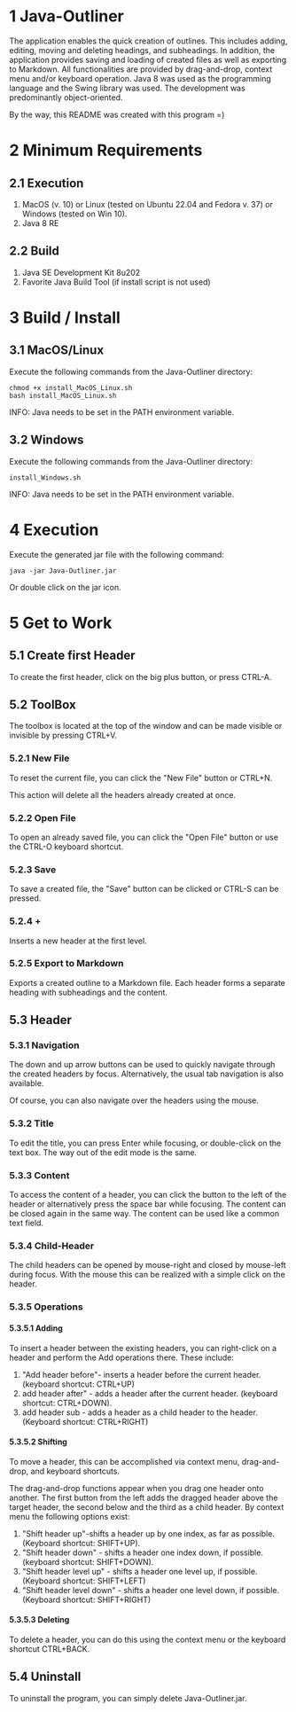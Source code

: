 # 1 Java-Outliner

The application enables the quick creation of outlines. This includes adding, editing, moving and deleting headings, and subheadings. In addition, the application provides saving and loading of created files as well as exporting to Markdown.
All functionalities are provided by drag-and-drop, context menu and/or keyboard operation.
Java 8 was used as the programming language and the Swing library was used. The development was predominantly object-oriented.

By the way, this README was created with this program =)

# 2 Minimum Requirements



## 2.1 Execution

1. MacOS (v. 10) or Linux (tested on Ubuntu 22.04 and Fedora v. 37) or Windows (tested on Win 10).
2. Java 8 RE

## 2.2 Build

1. Java SE Development Kit 8u202 
2. Favorite Java Build Tool (if install script is not used)

# 3 Build / Install



## 3.1 MacOS/Linux

Execute the following commands from the Java-Outliner directory:
```
chmod +x install_MacOS_Linux.sh
bash install_MacOS_Linux.sh
```
INFO: Java needs to be set in the PATH environment variable.

## 3.2 Windows

Execute the following commands from the Java-Outliner directory:
```
install_Windows.sh
```
INFO: Java needs to be set in the PATH environment variable.

# 4 Execution

Execute the generated jar file with the following command:
```
java -jar Java-Outliner.jar
```

Or double click on the jar icon.

# 5 Get to Work

 

## 5.1 Create first Header

To create the first header, click on the big plus button, or press CTRL-A.

## 5.2 ToolBox

The toolbox is located at the top of the window and can be made visible or invisible by pressing CTRL+V.

### 5.2.1 New File

To reset the current file, you can click the "New File" button or CTRL+N.

This action will delete all the headers already created at once.

### 5.2.2 Open File

To open an already saved file, you can click the "Open File" button or use the CTRL-O keyboard shortcut.

### 5.2.3 Save

To save a created file, the "Save" button can be clicked or CTRL-S can be pressed.

### 5.2.4 +

Inserts a new header at the first level.

### 5.2.5 Export to Markdown

Exports a created outline to a Markdown file. Each header forms a separate heading with subheadings and the content.

## 5.3 Header

 

### 5.3.1 Navigation

The down and up arrow buttons can be used to quickly navigate through the created headers by focus. Alternatively, the usual tab navigation is also available.

Of course, you can also navigate over the headers using the mouse.

### 5.3.2 Title

To edit the title, you can press Enter while focusing, or double-click on the text box.
The way out of the edit mode is the same.

### 5.3.3 Content

To access the content of a header, you can click the button to the left of the header or alternatively press the space bar while focusing. The content can be closed again in the same way.
The content can be used like a common text field.

### 5.3.4 Child-Header

The child headers can be opened by mouse-right and closed by mouse-left during focus. With the mouse this can be realized with a simple click on the header.

### 5.3.5 Operations

 

#### 5.3.5.1 Adding

To insert a header between the existing headers, you can right-click on a header and perform the Add operations there.
These include:
1. "Add header before"- inserts a header before the current header. (keyboard shortcut: CTRL+UP)
2. add header after" - adds a header after the current header. (keyboard shortcut: CTRL+DOWN).
3. add header sub - adds a header as a child header to the header. (Keyboard shortcut: CTRL+RIGHT)

#### 5.3.5.2 Shifting

To move a header, this can be accomplished via context menu, drag-and-drop, and keyboard shortcuts.

The drag-and-drop functions appear when you drag one header onto another. The first button from the left adds the dragged header above the target header, the second below and the third as a child header.
By context menu the following options exist:
1. "Shift header up"-shifts a header up by one index, as far as possible. (Keyboard shortcut: SHIFT+UP).
2. "Shift header down" - shifts a header one index down, if possible. (keyboard shortcut: SHIFT+DOWN).
3. "Shift header level up" - shifts a header one level up, if possible. (Keyboard shortcut: SHIFT+LEFT)
4. "Shift header level down" - shifts a header one level down, if possible. (Keyboard shortcut: SHIFT+RIGHT)

#### 5.3.5.3 Deleting

To delete a header, you can do this using the context menu or the keyboard shortcut CTRL+BACK.

## 5.4 Uninstall

To uninstall the program, you can simply delete Java-Outliner.jar.

